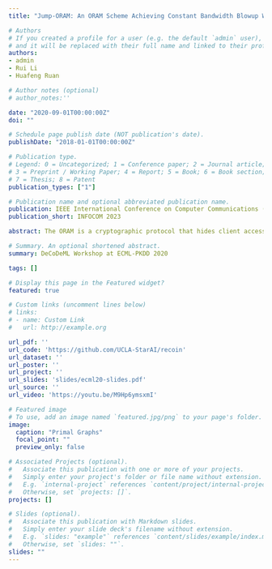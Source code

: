 ```yaml
---
title: "Jump-ORAM: An ORAM Scheme Achieving Constant Bandwidth Blowup Without Server-side Computing Overhead"

# Authors
# If you created a profile for a user (e.g. the default `admin` user), write the username (folder name) here 
# and it will be replaced with their full name and linked to their profile.
authors:
- admin
- Rui Li
- Huafeng Ruan

# Author notes (optional)
# author_notes:'' 

date: "2020-09-01T00:00:00Z"
doi: ""

# Schedule page publish date (NOT publication's date).
publishDate: "2018-01-01T00:00:00Z"

# Publication type.
# Legend: 0 = Uncategorized; 1 = Conference paper; 2 = Journal article;
# 3 = Preprint / Working Paper; 4 = Report; 5 = Book; 6 = Book section;
# 7 = Thesis; 8 = Patent
publication_types: ["1"]

# Publication name and optional abbreviated publication name.
publication: IEEE International Conference on Computer Communications (INFOCOM 2023)
publication_short: INFOCOM 2023

abstract: The ORAM is a cryptographic protocol that hides client access patterns from leaking. Prior works suffer the cost of logarithmic communication blowup or server-side computing overhead. In this paper, we present an ORAM scheme named Jump-ORAM that achieves constant bandwidth blowup without server-side computing overhead. To achieve above goal, we map a request for one block into the corresponding request for a given number of blocks. To implement above mapping, we first propose a data structure named position map to convert the accessed block's logical-ID into its physical-ID, and then design a selection algorithm to map the accessed block's physical-ID to a given number of physical-IDs. To ensure the security of the Jump-ORAM, we periodically and randomly rewrite accessed blocks back to the server without leaking their new assigned physical-IDs. Specifically, we propose a data structure named the data cache to temporarily store accessed blocks. We design a swap algorithm to rewrite accessed blocks back to the server without leaking their new assigned physical-IDs. We proved that our scheme is secure under a statistical model. We compared Jump-ORAM's performance with its counterparts. Experimental results demonstrate the efficiency of Jump-ORAM.

# Summary. An optional shortened abstract.
summary: DeCoDeML Workshop at ECML-PKDD 2020

tags: []

# Display this page in the Featured widget?
featured: true

# Custom links (uncomment lines below)
# links:
# - name: Custom Link
#   url: http://example.org

url_pdf: ''
url_code: 'https://github.com/UCLA-StarAI/recoin'
url_dataset: ''
url_poster: ''
url_project: ''
url_slides: 'slides/ecml20-slides.pdf'
url_source: ''
url_video: 'https://youtu.be/M9Hp6ymsxmI'

# Featured image
# To use, add an image named `featured.jpg/png` to your page's folder. 
image:
  caption: "Primal Graphs"
  focal_point: ""
  preview_only: false

# Associated Projects (optional).
#   Associate this publication with one or more of your projects.
#   Simply enter your project's folder or file name without extension.
#   E.g. `internal-project` references `content/project/internal-project/index.md`.
#   Otherwise, set `projects: []`.
projects: []

# Slides (optional).
#   Associate this publication with Markdown slides.
#   Simply enter your slide deck's filename without extension.
#   E.g. `slides: "example"` references `content/slides/example/index.md`.
#   Otherwise, set `slides: ""`.
slides: ""
---
```


<!-- {{% callout note %}}
Click the *Cite* button above to demo the feature to enable visitors to import publication metadata into their reference management software.
{{% /callout %}}

{{% callout note %}}
Create your slides in Markdown - click the *Slides* button to check out the example.
{{% /callout %}}

Supplementary notes can be added here, including [code, math, and images](https://wowchemy.com/docs/writing-markdown-latex/). -->
